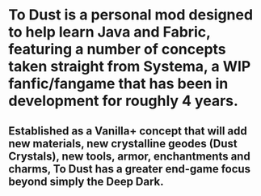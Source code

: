 # To Dust is a personal mod designed to help learn Java and Fabric, featuring a number of concepts taken straight from Systema, a WIP fanfic/fangame that has been in development for roughly 4 years.
## Established as a Vanilla+ concept that will add new materials, new crystalline geodes (Dust Crystals), new tools, armor, enchantments and charms, To Dust has a greater end-game focus beyond simply the Deep Dark.